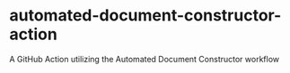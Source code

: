 # automated-document-constructor-action
A GitHub Action utilizing the Automated Document Constructor workflow
